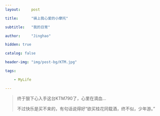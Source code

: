 ```yaml
---
layout:     post

title:      "骑上我心爱的小摩托"

subtitle:   "我的日常"

author:     "Jinghao"

hidden: true

catalog: false

header-img: "img/post-bg/KTM.jpg"

tags:

    - MyLife

---
```


> 终于狠下心入手这台KTM790了，心里在滴血...
>
> 不过快乐是买不来的，有句话说得好“欲买桂花同载酒，终不似，少年游。”